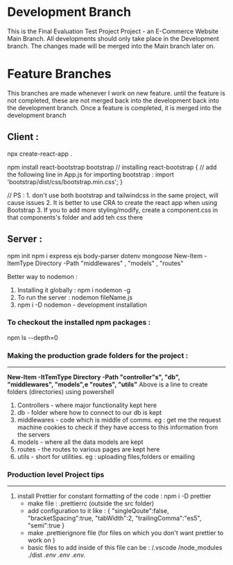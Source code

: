# Development Branch 
This is the Final Evaluation Test Project Project - an E-Commerce Website Main Branch. All developments
should only take place in the Development branch. The changes made will be merged into the Main branch
later on.

# Feature Branches 
This branches are made whenever I work on new feature. until the feature is not completed, these are not 
merged back into the development back into the development branch. Once a feature is completed, it is merged 
into the development branch 


## Client : 
npx create-react-app . 

npm install react-bootstrap bootstrap   // installing react-bootstrap
{
    // add the following line in App.js for importing bootstrap : 
    import 'bootstrap/dist/css/bootstrap.min.css';
}

// PS : 
    1. don't use both bootstrap and tailwindcss in the same project, will cause issues 
    2. It is better to use CRA to create the react app when using Bootstrap
    3. If you to add more styling/modify, create a component.css in that components's folder and add teh css there




## Server : 
npm init
npm i express ejs body-parser dotenv mongoose
New-Item -ItemType Directory -Path "middlewares" , "models" , "routes"

Better way to nodemon : 
1. Installing it globally : npm i nodemon -g
2. To run the server : nodemon fileName.js 
3. npm i -D nodemon - development installation

### To checkout the installed npm packages : 
npm ls --depth=0


### Making the production grade folders for the project : 
---
**New-Item -ItTemType Directory -Path "controller"s", "db", "middlewares", "models",e "routes", "utils"**
Above is a line to create folders (directories) using powershell
1. Controllers - where major functionality kept here
2. db - folder where how to connect to our db is kept 
3. middlewares - code which is middle of comms. eg : get me the request machine cookies to check if they have access to this information from the servers
4. models - where all the data models are kept 
5. routes - the routes to various pages are kept here
6. utils - short for utilities. eg : uploading files,folders or emailing 


### Production level Project tips 
---
1. install Prettier for constant formatting of the code : npm i -D prettier
    - make file : .prettierrc (outside the src folder)
    - add configuration to it like : 
        {
            "singleQoute":false,
            "bracketSpacing":true,
            "tabWidth":2,
            "trailingComma":"es5",
            "semi":true
        }
    - make .prettierignore file (for files on which you don't want prettier to work on )
    - basic files to add inside of this file can be : 
        /.vscode
        /node_modules
        ./dist
        *.env
        .env 
        .env.*
